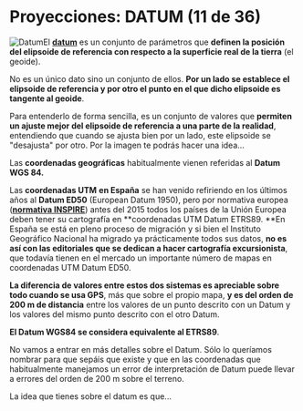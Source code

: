# Proyecciones: DATUM (11 de 36)

![Datum](./gps_files/Datum.jpg)El **[datum](http://es.wikipedia.org/wiki/Datum "Datum en wikipedia")** es un conjunto de parámetros que **definen la posición del elipsoide de referencia con respecto a la superficie real de la tierra** (el geoide).

No es un único dato sino un conjunto de ellos. **Por un lado se establece el elipsoide de referencia y por otro el punto en el que dicho elipsoide es tangente al geoide**.

Para entenderlo de forma sencilla, es un conjunto de valores que **permiten un ajuste mejor del elipsoide de referencia a una parte de la realidad**, entendiendo que cuando se ajusta bien por un lado, este elipsoide se "desajusta" por otro. Por la imagen te podrás hacer una idea...

Las **coordenadas geográficas** habitualmente vienen referidas al **Datum WGS 84.**

Las **coordenadas UTM** **en España** se han venido refiriendo en los últimos años al **Datum ED50** (European Datum 1950), pero por normativa europea ([**normativa INSPIRE**](http://www.idee.es/europeo-inspire "Normativa INSPIRE")) antes del 2015 todos los países de la Unión Europea deben tener su cartografía en **coordenadas UTM Datum ETRS89. **En España se está en pleno proceso de migración y si bien el Instituto Geográfico Nacional ha migrado ya prácticamente todos sus datos, **no es así con las editoriales que se dedican a hacer cartografía excursionista**, que todavía tienen en el mercado un importante número de mapas en coordenadas UTM Datum ED50.

**La diferencia de valores entre estos dos sistemas es apreciable sobre todo cuando se usa GPS**, más que sobre el propio mapa, **y es del orden de 200 m de distancia** entre los valores de un punto descrito con un Datum y los valores del mismo punto descrito con el otro Datum.

**El Datum WGS84 se considera equivalente al ETRS89**.

No vamos a entrar en más detalles sobre el Datum. Sólo lo queríamos nombrar para que sepáis que existe y que en las coordenadas que habitualmente manejamos un error de interpretación de Datum puede llevar a errores del orden de 200 m sobre el terreno.

La idea que tienes sobre el datum es que...